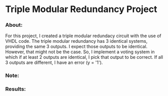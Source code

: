 # Triple Modular Redundancy Project

### About:

For this project, I created a triple modular redundacy circuit with the use of VHDL code. The triple modular redundancy has 3 identical systems, providing the same 3 outputs. I expect those outputs to be identical. However, that might not be the case. So, I implement a voting system in which if at least 2 outputs are identical, I pick that output to be correct. If all 3 outputs are different, I have an error (y = '1').

### Note:

### Results: 
